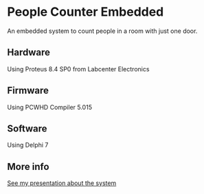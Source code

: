 # People Counter Embedded

An embedded system to count people in a room with just one door.

## Hardware

Using Proteus 8.4 SP0 from Labcenter Electronics

## Firmware

Using PCWHD Compiler 5.015

## Software

Using Delphi 7

## More info

[See my presentation about the system](https://github.com/ailtonbsj/copegs2018-people-counter)